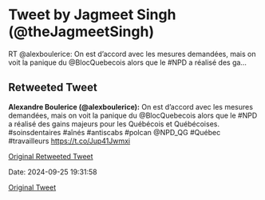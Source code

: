 # Tweet by Jagmeet Singh (@theJagmeetSingh)

RT @alexboulerice: On est d’accord avec les mesures demandées, mais on voit la panique du @BlocQuebecois alors que le #NPD a réalisé des ga…

## Retweeted Tweet

**Alexandre Boulerice (@alexboulerice):** On est d’accord avec les mesures demandées, mais on voit la panique du @BlocQuebecois alors que le #NPD a réalisé des gains majeurs pour les Québécois et Québécoises. #soinsdentaires #aînés #antiscabs #polcan ⁦@NPD_QG⁩ #Québec #travailleurs https://t.co/Jup41Jwmxi

[Original Retweeted Tweet](https://x.com/alexboulerice/status/1839023760617386249)

Date: 2024-09-25 19:31:58

[Original Tweet](https://x.com/theJagmeetSingh/status/1839025069936488718)
